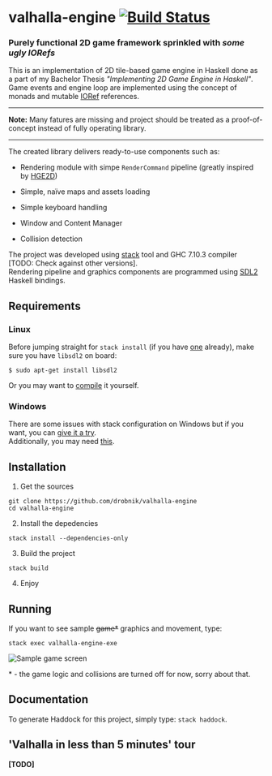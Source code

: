 # valhalla-engine [![Build Status](https://travis-ci.com/drobnik/valhalla-engine.svg?token=WzzDh4VCxkMCN8q8FX4r&branch=master)](https://travis-ci.com/drobnik/valhalla-engine)
### Purely functional 2D game framework sprinkled with _some ugly IORefs_

This is an implementation of 2D tile-based game engine in Haskell done as
a part of my Bachelor Thesis *"Implementing 2D Game Engine in Haskell"*.
Game events and engine loop are implemented using the concept of monads and mutable [IORef](https://hackage.haskell.org/package/base-4.9.0.0/docs/Data-IORef.html "IORef docs")
references.


___
**Note:** Many fatures are missing and project should be treated as a proof-of-concept
instead of fully operating library.
___



The created library delivers ready-to-use components such as:

+ Rendering module with simpe `RenderCommand` pipeline (greatly inspired
by [HGE2D](https://github.com/I3ck/HGE2D/blob/master/src/HGE2D/Datas.hs#L71-L84
"HGE2D RenderInstruction definition"))

+ Simple, naïve maps and assets loading

+ Simple keyboard handling

+ Window and Content Manager

+ Collision detection


The project was developed using [stack](https://docs.haskellstack.org/en/stable/README/
"stack") tool and GHC 7.10.3 compiler [TODO: Check against other versions]. \
Rendering pipeline and graphics components are programmed using
[SDL2](https://hackage.haskell.org/package/sdl2-2.2.0/docs/SDL.html "SDL2 docs")
Haskell bindings.



## Requirements


### Linux

Before jumping straight for `stack install` (if you have
[one](https://docs.haskellstack.org/en/stable/install_and_upgrade/#linux
"How to install stack on Linux") already), make sure you have `libsdl2` on board:
```
$ sudo apt-get install libsdl2
```
Or you may want to [compile](https://wiki.libsdl.org/Installation#Linux.2FUnix
"Compiling SDL2") it yourself.


### Windows

There are some issues with stack configuration on Windows but if you want,
you can
[give it a try](https://docs.haskellstack.org/en/stable/install_and_upgrade/#windows).\
Additionally, you may need
[this](http://lazyfoo.net/tutorials/SDL/01_hello_SDL/windows/mingw/index.php).



## Installation

1. Get the sources
```
git clone https://github.com/drobnik/valhalla-engine
cd valhalla-engine
```

2. Install the depedencies
```
stack install --dependencies-only
```

3. Build the project
```
stack build
```

4. Enjoy



## Running
If you want to see sample ~~game*~~ graphics and movement, type:
```
stack exec valhalla-engine-exe
```
![Sample game screen][screen]

[screen]: https://lh3.googleusercontent.com/w0ncCzuZ-miOYxtv0OWwF6DCBavFhvt_0Rz_VMIo8dQKaYQ-6Cbzs27DqZqQu-CX_8aAP2xS2VPhwlayAAIWOo6QD9XSOF2zgek8Z2i_8Su1oAjNtACW1P1mZiE8K-ixzTz4NclzgIuQshLo-lnu1PaX9QIU5HDgJQWhP_8KuG2BHXQD6O5vlZrmZCryFO883RVD032Q6c9fMbHFZaeEEk4vlnDsu76dvaW1cHXLCFxlj9kZsi5tGEVvLWgGWtgjZN8BG0Ao6M04_vWxgmD6owiL5_5rS5JhESJL8AY6YhEVk0aIPE0215Xll6LkSguQhC5CuYQk5-UrY1yG4TL7QsA2c5tbeVgMOYcPAi3czwGBsg7LrEzdPn6k4CPQw5Ad3kxQTLl7HOw7KINdAahI-mU3_b0KeUOpXJfUOBe-HWyoiq8dNMy_B_dS6QAkeb8gJqS8se30cqhFEP7pPRwyegbf5d-_eI9naaJO0DRDHM8v5lVdi8ZaHhEsM5fwLzqZ_z4czqx_G9Qav1bbVTmeln981i-028v8TDkywa-05Z_3RErgQE4hmAAijcSpdCzGtNCUAoUAEh90PGe085J9IlQ1bC9cjLiDBgvt-32QKoRtXP8utEv-=w639-h500-no "valhalla sample game"

\* - the game logic and collisions are turned off for now, sorry about that.


## Documentation
To generate Haddock for this project, simply type: `stack haddock`.


## 'Valhalla in less than 5 minutes' tour
**[TODO]**
